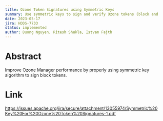 ```yaml
---
title: Ozone Token Signatures using Symmetric Keys
summary: Use symmetric keys to sign and verify Ozone tokens (block and container tokens).
date: 2023-05-17
jira: HDDS-7733
status: implemented
author: Duong Nguyen, Ritesh Shukla, Istvan Fajth
---
```

<!--
  Licensed under the Apache License, Version 2.0 (the "License");
  you may not use this file except in compliance with the License.
  You may obtain a copy of the License at

   http://www.apache.org/licenses/LICENSE-2.0

  Unless required by applicable law or agreed to in writing, software
  distributed under the License is distributed on an "AS IS" BASIS,
  WITHOUT WARRANTIES OR CONDITIONS OF ANY KIND, either express or implied.
  See the License for the specific language governing permissions and
  limitations under the License. See accompanying LICENSE file.
-->

# Abstract

Improve Ozone Manager performance by properly using symmetric key algorithm to sign block tokens.

# Link

https://issues.apache.org/jira/secure/attachment/13055974/Symmetric%20Key%20For%20Ozone%20Token%20Signatures-1.pdf
